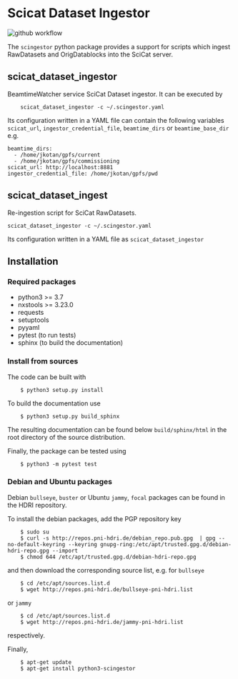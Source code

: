 # Scicat Dataset Ingestor

![github workflow](https://github.com/jkotan/scingestor/actions/workflows/tests.yml/badge.svg)

The `scingestor` python package provides a support for scripts which ingest RawDatasets and OrigDatablocks into the SciCat server.

## scicat_dataset_ingestor

BeamtimeWatcher service SciCat Dataset ingestor. It can be executed by

```
    scicat_dataset_ingestor -c ~/.scingestor.yaml
```
Its configuration written in a YAML file  can contain the following variables `scicat_url`, `ingestor_credential_file`, `beamtime_dirs` or  `beamtime_base_dir` e.g.
```
beamtime_dirs:
  - /home/jkotan/gpfs/current
  - /home/jkotan/gpfs/commissioning
scicat_url: http://localhost:8881
ingestor_credential_file: /home/jkotan/gpfs/pwd
```

## scicat_dataset_ingest

Re-ingestion script for SciCat RawDatasets.

    scicat_dataset_ingestor -c ~/.scingestor.yaml

Its configuration written in a YAML file as `scicat_dataset_ingestor`

## Installation

### Required packages

* python3 >= 3.7
* nxstools >= 3.23.0
* requests
* setuptools
* pyyaml
* pytest (to run tests)
* sphinx (to build the documentation)


### Install from sources

The code can be built with

```
    $ python3 setup.py install
```


To build the documentation use

```
    $ python3 setup.py build_sphinx
```

The resulting documentation can be found below `build/sphinx/html` in the root
directory of the source distribution.

Finally, the package can be tested using

```
    $ python3 -m pytest test
```


### Debian and Ubuntu packages

Debian  `bullseye`, `buster`  or Ubuntu  `jammy`, `focal` packages can be found in the HDRI repository.

To install the debian packages, add the PGP repository key

```
    $ sudo su
    $ curl -s http://repos.pni-hdri.de/debian_repo.pub.gpg  | gpg --no-default-keyring --keyring gnupg-ring:/etc/apt/trusted.gpg.d/debian-hdri-repo.gpg --import
    $ chmod 644 /etc/apt/trusted.gpg.d/debian-hdri-repo.gpg
```

and then download the corresponding source list, e.g.
for `bullseye`

```
    $ cd /etc/apt/sources.list.d
    $ wget http://repos.pni-hdri.de/bullseye-pni-hdri.list
```

or `jammy`

```
    $ cd /etc/apt/sources.list.d
    $ wget http://repos.pni-hdri.de/jammy-pni-hdri.list
```
respectively.

Finally,

```
    $ apt-get update
    $ apt-get install python3-scingestor
```
